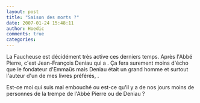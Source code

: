 ```yaml
---
layout: post
title: "Saison des morts ?"
date: 2007-01-24 15:48:11
author: Hoedic
comments: true
categories: 
---
```



La Faucheuse est décidément très active ces derniers temps. Après l'Abbé Pierre, c'est Jean-François Deniau qui a . Ça fera surement moins d'écho que le fondateur d'Emmaüs mais Deniau était un grand homme et surtout l'auteur d'un de mes livres préférés, .

Est-ce moi qui suis mal embouché ou est-ce qu'il y a de nos jours moins de personnes de la trempe de l'Abbé Pierre ou de Deniau ?